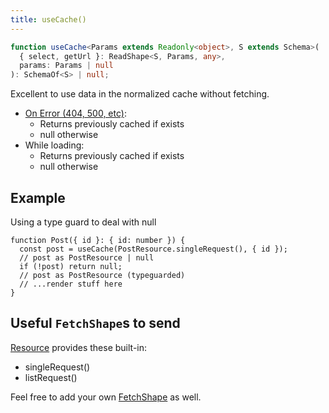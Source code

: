 ```yaml
---
title: useCache()
---
```

```typescript
function useCache<Params extends Readonly<object>, S extends Schema>(
  { select, getUrl }: ReadShape<S, Params, any>,
  params: Params | null
): SchemaOf<S> | null;
```

Excellent to use data in the normalized cache without fetching.

* [On Error (404, 500, etc)](https://www.restapitutorial.com/httpstatuscodes.html):
  * Returns previously cached if exists
  * null otherwise
* While loading:
  * Returns previously cached if exists
  * null otherwise

## Example

Using a type guard to deal with null

```tsx
function Post({ id }: { id: number }) {
  const post = useCache(PostResource.singleRequest(), { id });
  // post as PostResource | null
  if (!post) return null;
  // post as PostResource (typeguarded)
  // ...render stuff here
}
```

## Useful `FetchShape`s to send

[Resource](./Resource.md#provided-and-overridable-methods) provides these built-in:

- singleRequest()
- listRequest()

Feel free to add your own [FetchShape](./FetchShape.md) as well.
